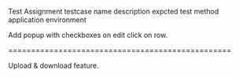 

Test Assignment
testcase name
description
expcted
test method
application
environment

Add popup with checkboxes  on edit click on row.

=================================================

Upload & download feature.